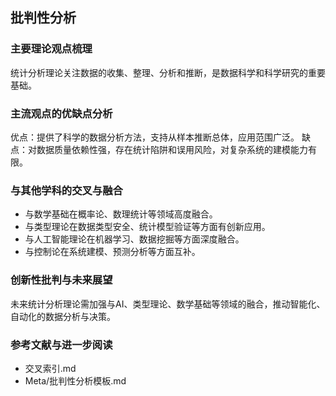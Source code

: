 ## 批判性分析

### 主要理论观点梳理
统计分析理论关注数据的收集、整理、分析和推断，是数据科学和科学研究的重要基础。

### 主流观点的优缺点分析
优点：提供了科学的数据分析方法，支持从样本推断总体，应用范围广泛。
缺点：对数据质量依赖性强，存在统计陷阱和误用风险，对复杂系统的建模能力有限。

### 与其他学科的交叉与融合
- 与数学基础在概率论、数理统计等领域高度融合。
- 与类型理论在数据类型安全、统计模型验证等方面有创新应用。
- 与人工智能理论在机器学习、数据挖掘等方面深度融合。
- 与控制论在系统建模、预测分析等方面互补。

### 创新性批判与未来展望
未来统计分析理论需加强与AI、类型理论、数学基础等领域的融合，推动智能化、自动化的数据分析与决策。

### 参考文献与进一步阅读
- 交叉索引.md
- Meta/批判性分析模板.md 